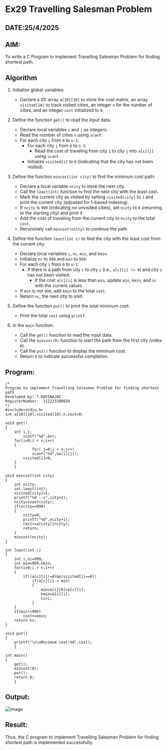 # Ex29 Travelling Salesman Problem
## DATE:25/4/2025
## AIM:
To write a C Program to implement Travelling Salesman Problem for finding shortest path.
## Algorithm
1. Initialize global variables: 
   - Declare a 2D array `a[10][10]` to store the cost matrix, an array `visited[10]` to track visited cities, an integer `n` for the number of cities, and an integer `cost` initialized to `0`.<br>

2. Define the function `get()` to read the input data:<br>
   - Declare local variables `i` and `j` as integers.<br>
   - Read the number of cities `n` using `scanf`.<br>
   - For each city `i` from `0` to `n-1`:<br>
     - For each city `j` from `0` to `n-1`:<br>
       - Read the cost of traveling from city `i` to city `j` into `a[i][j]` using `scanf`.<br>
     - Initialize `visited[i]` to `0` (indicating that the city has not been visited).<br>

3. Define the function `mincost(int city)` to find the minimum cost path:<br>
   - Declare a local variable `ncity` to store the next city.<br>
   - Call the `least(int)` function to find the next city with the least cost.<br>
   - Mark the current city as visited by setting `visited[city]` to `1` and print the current city (adjusted for 1-based indexing).<br>
   - If `ncity` is `999` (indicating no unvisited cities), set `ncity` to `0` (returning to the starting city) and print it.<br>
   - Add the cost of traveling from the current city to `ncity` to the total `cost`.<br>
   - Recursively call `mincost(ncity)` to continue the path.<br>

4. Define the function `least(int c)` to find the city with the least cost from the current city:<br>
   - Declare local variables `i`, `nc`, `min`, and `kmin`.<br>
   - Initialize `nc` to `999` and `min` to `999`.<br>
   - For each city `i` from `0` to `n-1`:<br>
     - If there is a path from city `c` to city `i` (i.e., `a[c][i] != 0`) and city `i` has not been visited:<br>
       - If the cost `a[c][i]` is less than `min`, update `min`, `kmin`, and `nc` with the current values.<br>
   - If `min` is not `999`, add `kmin` to the total `cost`.<br>
   - Return `nc`, the next city to visit.<br>

5. Define the function `put()` to print the total minimum cost:<br>
   - Print the total `cost` using `printf`.<br>

6. In the `main` function:<br>
   - Call the `get()` function to read the input data.<br>
   - Call the `mincost(0)` function to start the path from the first city (index `0`).<br>
   - Call the `put()` function to display the minimum cost.<br>
   - Return `0` to indicate successful completion.<br>

## Program:
```
/*
Program to implement Travelling Salesman Problem for finding shortest path
Developed by: T.KAVINAJAI
RegisterNumber:  212223100020
*/
#include<stdio.h>
int a[10][10],visited[10],n,cost=0;

void get()
{
	int i,j;
		scanf("%d",&n);
	for(i=0;i < n;i++)
	{
			for( j=0;j < n;j++)
			scanf("%d",&a[i][j]);
		visited[i]=0;
	}
	}

void mincost(int city)
{
	int ncity;
	int least(int);
	visited[city]=1;	
	printf("%d -->",city+1);
	ncity=least(city);
	if(ncity==999)
	{
		ncity=0;
		printf("%d",ncity+1);
		cost+=a[city][ncity];
		return;
	}
	mincost(ncity);
}

int least(int c)
{
	int i,nc=999;
	int min=999,kmin;
	for(i=0;i < n;i++)
	{
		if((a[c][i]!=0)&&(visited[i]==0))
			if(a[c][i] < min)
			{
				min=a[i][0]+a[c][i];
				kmin=a[c][i];
				nc=i;
			}
	}
	if(min!=999)
		cost+=kmin;
	return nc;
}

void put()
{
	printf("\n\nMinimum cost:%d",cost);
	}

int main()
{
	get();
	mincost(0);
	put();
	return 0;
	}

```

## Output:

![image](https://github.com/user-attachments/assets/cba89abe-c91d-4dd9-9101-0b6508c93555)



## Result:
Thus, the C program to implement Travelling Salesman Problem for finding shortest path is implemented successfully.
